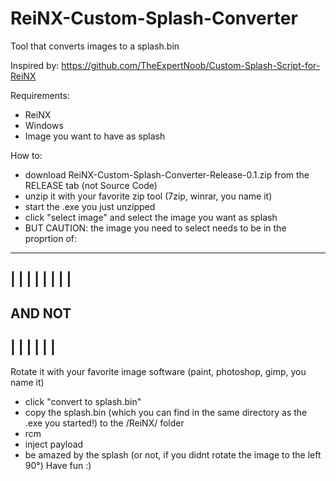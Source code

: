 # ReiNX-Custom-Splash-Converter
Tool that converts images to a splash.bin

Inspired by: https://github.com/TheExpertNoob/Custom-Splash-Script-for-ReiNX

Requirements:
- ReiNX
- Windows
- Image you want to have as splash


How to:
- download ReiNX-Custom-Splash-Converter-Release-0.1.zip from the RELEASE tab (not Source Code)
- unzip it with your favorite zip tool (7zip, winrar, you name it)
- start the .exe you just unzipped
- click "select image" and select the image you want as splash
- BUT CAUTION:
the image you need to select needs to be in the proprtion of:
-------
|      |
|      |
|      |
|      |
--------
AND NOT
-------------------
|                  |
|                  |
|                  |
-------------------
Rotate it with your favorite image software (paint, photoshop, gimp, you name it)
- click "convert to splash.bin"
- copy the splash.bin (which you can find in the same directory as the .exe you started!) to the /ReiNX/ folder
- rcm
- inject payload
- be amazed by the splash (or not, if you didnt rotate the image to the left 90°)
Have fun :)
